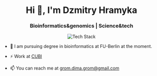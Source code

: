 <h1 align="center">Hi 👋, I'm Dzmitry Hramyka</h1>
<h3 align="center">Bioinformatics&genomics | Science&tech</h3>

<p align="center"><img src="https://skillicons.dev/icons?i=py,r,django,docker,linux,bash,git,github&perline=16" alt="Tech Stack" /> </p>

- 📝 I am pursuing degree in bioinformatics at FU-Berlin at the moment.

- ⚡️ Work at [CUBI](https://www.cubi.bihealth.org/)

- 📫 You can reach me at grom.dima.grom@gmail.com
